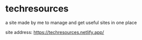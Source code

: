 # techresources
a site made by me to manage and get useful sites in one place

site address: https://techresources.netlify.app/
